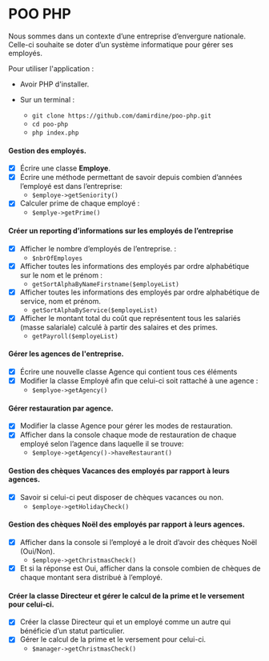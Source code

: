 # POO PHP

Nous sommes dans un contexte d’une entreprise d’envergure nationale. Celle-ci souhaite se doter d’un système informatique pour gérer ses employés.

Pour utiliser l'application : 
- Avoir PHP d'installer.

- Sur un terminal : 
    - `git clone https://github.com/damirdine/poo-php.git`
    - `cd poo-php`
    - `php index.php`

#### Gestion des employés.
- [x] Écrire une classe **Employe**.
- [x] Écrire  une  méthode permettant de savoir depuis combien d’années l’employé est dans l’entreprise:
    - `$employe->getSeniority()`
- [x] Calculer prime de chaque employé : 
    - `$emplye->getPrime()`

#### Créer un reporting d’informations sur les employés de l’entreprise
- [x] Afficher le nombre d’employés de l’entreprise. :
    - `$nbrOfEmployes`
- [x] Afficher toutes les informations des employés par ordre alphabétique sur le nom et le prénom :
    - `getSortAlphaByNameFirstname($employeList)`
- [x] Afficher toutes les informations des employés par ordre alphabétique de service, nom et prénom. 
    - `getSortAlphaByService($employeList)`
- [x] Afficher le montant total du coût que représentent tous les salariés (masse salariale) calculé à partir des salaires et des primes.
    - `getPayroll($employeList)`

#### Gérer les agences de l'entreprise.
- [x] Écrire une nouvelle classe Agence qui contient tous ces éléments
- [x] Modifier la classe Employé afin que celui-ci soit rattaché à une agence :
    - `$emplyoe->getAgency()`

#### Gérer restauration par agence.
- [x] Modifier la classe Agence pour gérer les modes de restauration.
- [x] Afficher dans la console chaque mode de restauration de chaque employé selon l’agence dans laquelle il se trouve:
    - `$employe->getAgency()->haveRestaurant()`

#### Gestion des chèques Vacances des employés par rapport à leurs agences.
- [x] Savoir  si  celui-ci  peut  disposer  de  chèques vacances ou non.
    - `$employe->getHolidayCheck()`

#### Gestion des chèques Noël des employés par rapport à leurs agences.
- [x] Afficher dans la console si l’employé a le droit d’avoir des chèques  Noël  (Oui/Non).
    - `$employe->getChristmasCheck()`
- [x] Et si la réponse est Oui, afficher dans la console combien  de chèques de chaque montant sera distribué à l’employé.

#### Créer la classe Directeur et gérer le calcul de la prime et le versement pour celui-ci.
- [x] Créer la classe Directeur qui et un employé comme un autre qui bénéficie d’un statut particulier. 
- [x] Gérer le calcul de la prime et le versement pour celui-ci. 
    - `$manager->getChristmasCheck()`
 